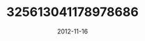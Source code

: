 ---
title: "325613041178978686"
image: "2012-11-16 14.22.01 325613041178978686_46248401"
date: "2012-11-16"
type: "photo"
---